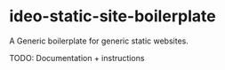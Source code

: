 # ideo-static-site-boilerplate
A Generic boilerplate for generic static websites.

TODO: Documentation + instructions
